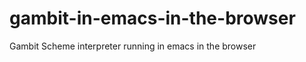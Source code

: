 gambit-in-emacs-in-the-browser
==============================

Gambit Scheme interpreter running in emacs in the browser
